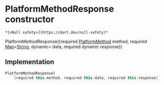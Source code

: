


# PlatformMethodResponse constructor




    *[<Null safety>](https://dart.dev/null-safety)*



PlatformMethodResponse({required [PlatformMethod](../../common_platform_methods/PlatformMethod-class.md) method, required [Map](https://api.flutter.dev/flutter/dart-core/Map-class.html)&lt;[String](https://api.flutter.dev/flutter/dart-core/String-class.html), dynamic> data, required dynamic response})





## Implementation

```dart
PlatformMethodResponse(
    {required this.method, required this.data, required this.response});
```







